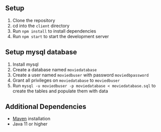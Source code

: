 ## Setup
1. Clone the repository
2. cd into the `client` directory
3. Run `npm install` to install dependencies
4. Run `npm start` to start the development server


## Setup mysql database
1. Install mysql
2. Create a database named `moviedatabase`
3. Create a user named `moviedbuser` with password `moviedbpassword`
4. Grant all privileges on `moviedatabase` to `moviedbuser`
5. Run `mysql -u moviedbuser -p moviedatabase < moviedatabase.sql` to create the tables and populate them with data

## Additional Dependencies
+ [Maven](https://maven.apache.org/download.cgi) installation
+ Java 11 or higher


